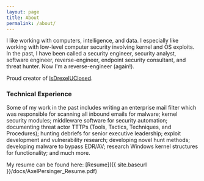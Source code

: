 ```yaml
---
layout: page
title: About
permalink: /about/
---
```


I like working with computers, intelligence, and data. I especially like working with low-level computer security involving kernel and OS exploits. In the past, I have been called a security engineer, security analyst, software engineer, reverse-engineer, endpoint security consultant, and threat hunter. Now I'm a reverse-engineer (again!).

Proud creator of [IsDrexelUClosed](https://isdrexeluclosed.com).


### Technical Experience

Some of my work in the past includes writing an enterprise mail filter which was responsible for scanning all inbound emails for malware; kernel security modules; middleware software for security automation; documenting threat actor TTTPs (Tools, Tactics, Techniques, and Procedures); hunting debriefs for senior executive leadership; exploit development and vulnerability research; developing novel hunt methods; developing malware to bypass EDR/AV; research Windows kernel structures for functionality; and much more.

My resume can be found here: [Resume]({{ site.baseurl }}/docs/AxelPersinger_Resume.pdf)
